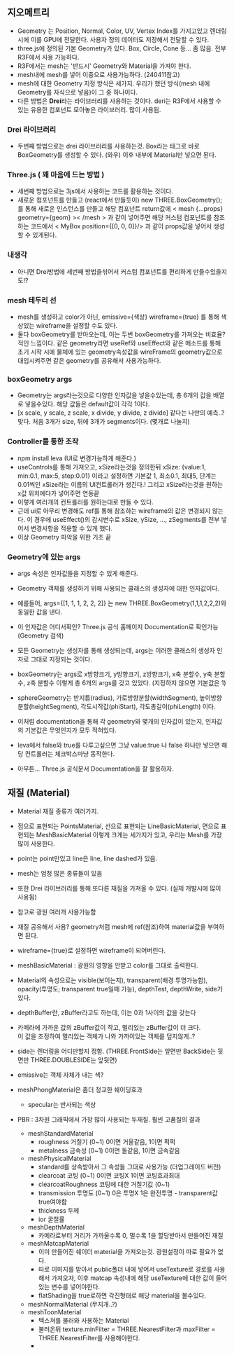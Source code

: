 ## 지오메트리
- Geometry 는 Position, Normal, Color, UV, Vertex Index를 가지고있고 렌더링 시에 이를 GPU에 전달한다. 사용자 정의 데이터도 저장해서 전달할 수 있다.
- three.js에 정의된 기본 Geometry가 있다. Box, Circle, Cone 등... 좀 많음. 전부 R3F에서 사용 가능하다.
- R3F에서는 mesh는 '반드시' Geometry와 Material을 가져야 한다.
- mesh내에 mesh를 넣어 이중으로 사용가능하다. (240411참고)
- mesh에 대한 Geometry 지정 방식은 세가지. 우리가 했던 방식(mesh 내에 Geometry를 자식으로 넣음)이 그 중 하나이다.
- 다른 방법은 **Drei**라는 라이브러리를 사용하는 것이다. deri는 R3F에서 사용할 수 있는 유용한 컴포넌트 모아놓은 라이브러리. 많이 사용됨.

### Drei 라이브러리
- 두번째 방법으로는 drei 라이브러리를 사용하는것. Box라는 태그로 바로 BoxGeometry를 생성할 수 있다. (와우) 이후 내부에 Material만 넣으면 된다.

### Three.js ( 꽤 마음에 드는 방법 )
- 세번째 방법으로는 3js에서 사용하는 코드를 활용하는 것이다.
- 새로운 컴포넌트를 만들고 (react에서 만들듯이) new THREE.BoxGeometry();를 통해 새로운 인스턴스를 만들고 해당 컴포넌트 return값에 < mesh {...props} geometry={geom} >< /mesh > 과 같이 넣어주면 해당 커스텀 컴포넌트를 참조하는 코드에서 < MyBox position={[0, 0, 0]}/> 과 같이 props값을 넣어서 생성할 수 있게된다.

### 내생각
- 아니면 Drei방법에 세번째 방법을섞어서 커스텀 컴포넌트를 편리하게 만들수있을지도!?

### mesh 테두리 선
- mesh를 생성하고 color가 아닌, emissive={색상} wireframe={true} 를 통해 색상있는 wireframe을 설정할 수도 있다.
- 둘다 boxGeometry를 받아오는데, 이는 두번 boxGeometry를 가져오는 비효율?적인 느낌이다. 같은 geometry라면 useRef와 useEffect와 같은 메소드를 통해 초기 시작 시에 물체에 있는 geometry속성값을 wireFrame의 geometry값으로 대입시켜주면 같은 geometry를 공유해서 사용가능하다.

### boxGeometry args
- Geometry는 args라는것으로 다양한 인자값을 넣을수있는데, 총 6개의 값을 배열로 넣을수있다. 해당 값들은 default값이 각각 1이다.
- [x scale, y scale, z scale, x divide, y divide, z divide] 같다는 나만의 예측..? 맞다. 처음 3개가 size, 뒤에 3개가 segments이다. (몇개로 나눌지)

### Controller를 통한 조작
- npm install leva (UI로 변경가능하게 해준다.)
- useControls를 통해 가져오고, xSize라는것을 정의한뒤 xSize: {value:1, min:0.1, max:5, step:0.01} 이라고 설정하면 기본값 1, 최소0.1, 최대5, 단계는 0.01씩인 xSize라는 이름의 UI컨트롤러가 생긴다.! 그리고 xSize라는것을 원하는 x값 위치에다가 넣어주면 연동끝
- 이렇게 여러개의 컨트롤러를 원하는대로 만들 수 있다.
- 근데 ui로 아무리 변경해도 ref를 통해 참조하는 wireframe의 값은 변경되지 않는다. 이 경우에 useEffect()의 감시변수로 xSize, ySize, ..., zSegments를 전부 넣어서 변경사항을 적용할 수 있게 했다.
- 이상 Geometry 파악을 위한 기초 끝

### Geometry에 있는 args
- args 속성은 인자값들을 지정할 수 있게 해준다.
- Geometry 객체를 생성하기 위해 사용되는 클래스의 생성자에 대한 인자값이다.
- 예를들어, args={[1, 1, 1, 2, 2, 2]} 는 new THREE.BoxGeometry(1,1,1,2,2,2)와 동일한 값을 낸다.
- 이 인자값은 어디서확인? Three.js 공식 홈페이지 Documentation로 확인가능 (Geometry 검색)
- 모든 Geometry는 생성자를 통해 생성되는데, args는 이러한 클래스의 생성자 인자로 그대로 지정되는 것이다.

- boxGeometry는 args로 x방향크기, y방향크기, z방향크기, x축 분할수, y축 분할수, z축 분할수 이렇게 총 6개의 args를 갖고 있었다. (지정하지 않으면 기본값은 1)
- sphereGeometry는 반지름(radius), 가로방향분할(widthSegment), 높이방향분할(heightSegment), 각도시작값(phiStart), 각도총길이(phiLength) 이다.
- 이처럼 documentation을 통해 각 geometry와 몇개의 인자값이 있는지, 인자값의 기본값은 무엇인지가 모두 적혀있다.

- leva에서 false와 true를 다루고싶으면 그냥 value:true 나 false 하나만 넣으면 해당 컨트롤러는 체크박스마냥 동작한다.
- 아무튼... Three.js 공식문서 Documentation을 잘 활용하자.


## 재질 (Material)
- Material 재질 종류가 여러가지.
- 점으로 표현되는 PointsMaterial, 선으로 표현되는 LineBasicMaterial, 면으로 표현되는 MeshBasicMaterial 이렇게 크게는 세가지가 있고, 우리는 Mesh를 가장 많이 사용한다.
- point는 point만있고 line은 line, line dashed가 있음.
- mesh는 엄청 많은 종류들이 있음
- 또한 Drei 라이브러리를 통해 또다른 재질을 가져올 수 있다. (실제 개발시에 많이 사용됨)
- 참고로 광원 여러개 사용가능함
- 재질 공유해서 사용? geometry처럼 mesh에 ref(참조)하여 material값을 부여하면 된다.
- wireframe={true}로 설정하면 wireframe이 되어버린다.
- meshBasicMaterial : 광원의 영향을 안받고 color를 그대로 출력한다.

- Material의 속성으로는 visible(보이는지), transparent(배경 투명가능함), opacity(투명도; transparent true일때 가능), depthTest, depthWrite, side가 있다.
- depthBuffer란, zBuffer라고도 하는데, 이는 0과 1사이의 값을 갖는다
- 카메라에 가까운 값의 zBuffer값이 작고, 멀리있는 zBuffer값이 더 크다.  
이 값을 조정하여 멀리있는 객체가 나와 가까이있는 객체를 덮지않게..?
- side는 렌더링을 어디만할지 정함. (THREE.FrontSide는 앞면만 BackSide는 뒷면만  THREE.DOUBLESIDE는 앞뒷면)
- emissive는 객체 자체가 내는 색?

- meshPhongMaterial은 좀더 정교한 쉐이딩효과
    - specular는 반사되는 색상
- PBR : 3차원 그래픽에서 가장 많이 사용되는 두재질. 훨씬 고품질의 결과
    - meshStandardMaterial
        - roughness 거칠기 (0~1) 0이면 거울같음, 1이면 퍽퍽
        - metalness 금속성 (0~1) 0이면 돌같음, 1이면 금속같음
    - meshPhysicalMaterial
        - standard를 상속받아서 그 속성들 그대로 사용가능 (더업그레이드 버전)
        - clearcoat 코팅 (0~1) 0이면 코팅X 1이면 코팅효과최대
        - clearcoatRoughness 코팅에 대한 거칠기값 (0~1) 
        - transmission 투명도 (0~1) 0은 투명X 1은 완전투명 - transparent값 true여야함
        - thickness 두께
        - ior 굴절률
    - meshDepthMaterial
        - 카메라로부터 거리가 가까울수록 0, 멀수록 1을 할당받아서 만들어진 재질
    - meshMatcapMaterial
        - 이미 만들어진 쉐이더 material을 가져오는것. 광원설정이 따로 필요가 없다.
        - 따로 이미지를 받아서 public폴더 내에 넣어서 useTexture로 경로를 사용해서 가져오자, 이후 matcap 속성내에 해당 useTexture에 대한 값이 들어있는 변수를 넣어야한다.
        - flatShading을 true로하면 각진형태로 해당 material을 볼수있다.
    - meshNormalMaterial (무지개..?)
    - meshToonMaterial
        - 텍스쳐를 불러와 사용하는 Material
        - 불러온뒤 texture.minFilter = THREE.NearestFilter과 maxFilter = THREE.NearestFilter를 사용해야한다.
        - 